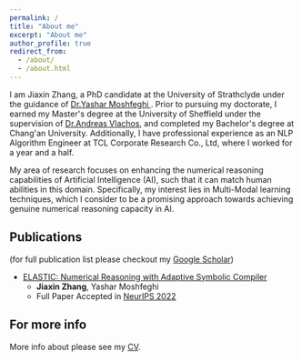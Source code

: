 ```yaml
---
permalink: /
title: "About me"
excerpt: "About me"
author_profile: true
redirect_from: 
  - /about/
  - /about.html
---
```


I am Jiaxin Zhang, a PhD candidate at the University of Strathclyde under the guidance of [Dr.Yashar Moshfeghi ](https://scholar.google.com/citations?user=BaFcnWIAAAAJ&hl=en&oi=ao). Prior to pursuing my doctorate, I earned my Master's degree at the University of Sheffield under the supervision of [Dr.Andreas Vlachos](https://andreasvlachos.github.io//), and completed my Bachelor's degree at Chang'an University. Additionally, I have professional experience as an NLP Algorithm Engineer at TCL Corporate Research Co., Ltd, where I worked for a year and a half.

My area of research focuses on enhancing the numerical reasoning capabilities of Artificial Intelligence (AI), such that it can match human abilities in this domain. Specifically, my interest lies in Multi-Modal learning techniques, which I consider to be a promising approach towards achieving genuine numerical reasoning capacity in AI.

Publications
------
(for full publication list please checkout my [Google Scholar](https://scholar.google.com/citations?user=zQ4pLNEAAAAJ&hl=en))
* [ELASTIC: Numerical Reasoning with Adaptive Symbolic Compiler](https://proceedings.neurips.cc/paper_files/paper/2022/hash/522ef98b1e52f5918e5abc868651175d-Abstract-Conference.html) 
    - **Jiaxin Zhang**, Yashar Moshfeghi  
    - Full Paper Accepted in [NeurIPS 2022](https://proceedings.neurips.cc/paper_files/paper/2022)  

For more info
------
More info about please see my [CV](../JiaxinZhang_CV.pdf).
